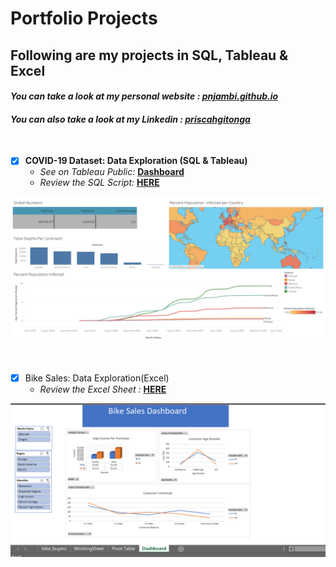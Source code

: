 # Portfolio Projects

## Following are my projects in SQL, Tableau & Excel

#### *You can take a look at my personal website : [pnjambi.github.io](https://pnjambi.github.io)* 

#### *You can also take a look at my Linkedin : [priscahgitonga](https://www.linkedin.com/in/priscahgitonga/)* 

<br/>

- [x] **COVID-19 Dataset: Data Exploration (SQL & Tableau)**
  - *See on Tableau Public:* **[Dashboard](https://public.tableau.com/views/CovidDashboard_16736844286160/Dashboard1?:language=en-US&:display_count=n&:origin=viz_share_link)**
  - *Review the SQL Script:* **[HERE](./covidanalysis.sql)**

![Covid Data exploration Dashboard](./images/covidvisual.png)

<br/>

- [X] Bike Sales: Data Exploration(Excel)
  - *Review the Excel Sheet :* **[HERE](./bikesales.xlsx)**

![Bike Sales Data exploration Dashboard](./images/bikesales.png)
